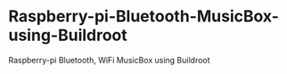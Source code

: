 # Raspberry-pi-Bluetooth-MusicBox-using-Buildroot
Raspberry-pi Bluetooth, WiFi MusicBox using Buildroot

